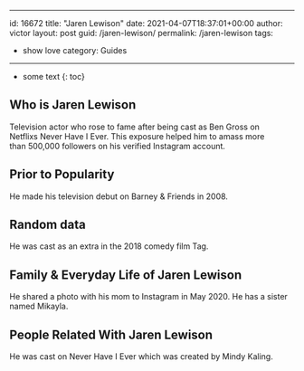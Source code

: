  ---
id: 16672
title: "Jaren Lewison"
date: 2021-04-07T18:37:01+00:00
author: victor
layout: post
guid: /jaren-lewison/
permalink: /jaren-lewison
tags:
 - show love
category: Guides
---

* some text
{: toc}

## Who is Jaren Lewison

Television actor who rose to fame after being cast as Ben Gross on Netflixs Never Have I Ever. This exposure helped him to amass more than 500,000 followers on his verified Instagram account.

## Prior to Popularity

He made his television debut on Barney & Friends in 2008.

## Random data

He was cast as an extra in the 2018 comedy film Tag.

## Family & Everyday Life of Jaren Lewison

He shared a photo with his mom to Instagram in May 2020. He has a sister named Mikayla.

## People Related With Jaren Lewison

He was cast on Never Have I Ever which was created by Mindy Kaling. 
 